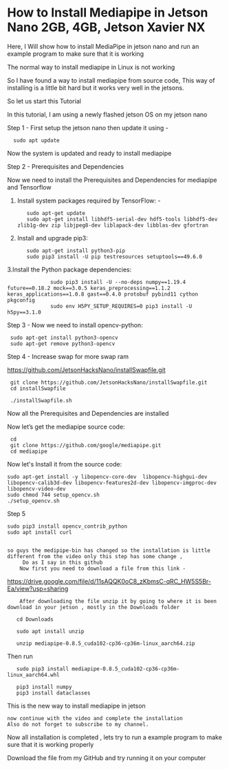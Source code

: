 # How to Install Mediapipe in Jetson Nano 2GB, 4GB, Jetson Xavier NX


Here, I Will show how to install MediaPipe in jetson nano and run an example program to make sure that it is working

The normal way to install mediapipe in Linux is not working 

So I have found a way to install mediapipe from source code, This way of installing is a little bit hard but it works very well in the jetsons.

So let us start this Tutorial 

In this tutorial, I am using a newly flashed jetson OS on my jetson nano

Step 1 - First setup the jetson nano then update it using - 

      sudo apt update

Now the system is updated and ready to install mediapipe

Step 2 -  Prerequisites and Dependencies

Now we need to install the Prerequisites and Dependencies for mediapipe and Tensorflow

1. Install system packages required by TensorFlow: -
      
          sudo apt-get update
          sudo apt-get install libhdf5-serial-dev hdf5-tools libhdf5-dev zlib1g-dev zip libjpeg8-dev liblapack-dev libblas-dev gfortran

2. Install and upgrade pip3:

          sudo apt-get install python3-pip
          sudo pip3 install -U pip testresources setuptools==49.6.0
      
3.Install the Python package dependencies:

                  sudo pip3 install -U --no-deps numpy==1.19.4 future==0.18.2 mock==3.0.5 keras_preprocessing==1.1.2 keras_applications==1.0.8 gast==0.4.0 protobuf pybind11 cython pkgconfig
                  sudo env H5PY_SETUP_REQUIRES=0 pip3 install -U h5py==3.1.0

Step 3 - Now we need to install opencv-python:

     sudo apt-get install python3-opencv 
     sudo apt-get remove python3-opencv 

Step 4 - Increase swap for more swap ram 

https://github.com/JetsonHacksNano/installSwapfile.git

     git clone https://github.com/JetsonHacksNano/installSwapfile.git  
     cd installSwapfile

     ./installSwapfile.sh

Now all the Prerequisites and Dependencies are installed 

Now let’s get the mediapipe source code: 

     cd
     git clone https://github.com/google/mediapipe.git
     cd mediapipe

Now let's Install it from the source code:

    sudo apt-get install -y libopencv-core-dev  libopencv-highgui-dev libopencv-calib3d-dev libopencv-features2d-dev libopencv-imgproc-dev libopencv-video-dev
    sudo chmod 744 setup_opencv.sh
    ./setup_opencv.sh

Step 5 

    sudo pip3 install opencv_contrib_python
    sudo apt install curl


    so guys the medipipe-bin has changed so the installation is little  different from the video only this step has some change , 
         Do as I say in this github 
        Now first you need to download a file from this link - 
        
https://drive.google.com/file/d/11sAQQK0oC8_zKbmsC-qRC_HW5S5Br-Ea/view?usp=sharing
        
        After downloading the file unzip it by going to where it is been download in your jetson , mostly in the Downloads folder 
        
       cd Downloads
       
       sudo apt install unzip
        
       unzip mediapipe-0.8.5_cuda102-cp36-cp36m-linux_aarch64.zip

   Then run 

       sudo pip3 install mediapipe-0.8.5_cuda102-cp36-cp36m-linux_aarch64.whl

       pip3 install numpy    
       pip3 install dataclasses

  This is the new way to install mediapipe in jetson

    now continue with the video and complete the installation 
    Also do not forget to subscribe to my channel.

Now all installation is completed , lets try to run a example program to make sure that it is working properly 

Download the file from my GitHub and try running it on your computer 
